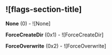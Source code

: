 ## ![flags-section-title]

**None** (0) - ![None]

**ForceCreateDir** (0x1) - ![ForceCreateDir]

**ForceOverwrite** (0x2) - ![ForceOverwrite]

